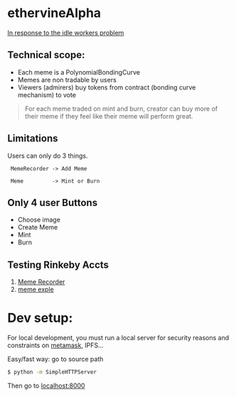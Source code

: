 # ethervineAlpha

[In response to the idle workers problem](https://mohamedhayibor.github.io/blog/post/Update-on-Idle-Workers-Problem-6-13-18/)

Technical scope:
---

* Each meme is a PolynomialBondingCurve
* Memes are non tradable by users
* Viewers (admirers) buy tokens from contract (bonding curve mechanism) to vote

> For each meme traded on mint and burn, creator can buy more of their meme if they feel like their meme will perform great.


Limitations
---

Users can only do 3 things.

```
 MemeRecorder -> Add Meme

 Meme         -> Mint or Burn
```


Only 4 user Buttons
---

* Choose image
* Create Meme
* Mint
* Burn


Testing Rinkeby Accts
------

1. [Meme Recorder](https://rinkeby.etherscan.io/address/0xb93eddce16ae43790eafd7ebee8a5bcf40f46bb5)
2. [meme exple](https://rinkeby.etherscan.io/address/0xdb47329fb71dc1dfe3245610d6f8d1b59cc28eef)


Dev setup:
========

For local development, you must run a local server for security reasons and constraints on [metamask](https://github.com/MetaMask/faq/blob/master/DEVELOPERS.md#globe_with_meridians-https---web-server-required), IPFS...

Easy/fast way: go to source path

```sh
$ python -m SimpleHTTPServer
```

Then go to [localhost:8000](http://localhost:8000/)